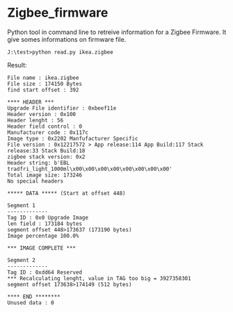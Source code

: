# Zigbee_firmware

Python tool in command line to retreive information for a Zigbee Firmware. It give somes informations on firmware file.   
```
J:\test>python read.py ikea.zigbee
```

Result:   

```
File name : ikea.zigbee
File size : 174150 Bytes
find start offset : 392

**** HEADER ***
Upgrade File identifier : 0xbeef11e
Header version : 0x100
Header lenght : 56
Header field control : 0
Manufacturer code : 0x117c
Image type : 0x2202 Manfufacturer Specific
File version : 0x12217572 > App release:114 App Build:117 Stack release:33 Stack Build:18
zigbee stack version: 0x2
Header string: b'EBL tradfri_light_1000ml\x00\x00\x00\x00\x00\x00\x00\x00'
Total image size: 173246
No special headers

***** DATA ***** (Start at offset 448)

Segment 1
-------------
Tag ID : 0x0 Upgrade Image
len field : 173184 bytes
segment offset 448>173637 (173190 bytes)
Image percentage 100.0%

*** IMAGE COMPLETE ***

Segment 2
-------------
Tag ID : 0xdd64 Reserved
*** Recalculating lenght, value in TAG too big = 3927358301
segment offset 173638>174149 (512 bytes)

**** END ********
Unused data : 0
```   

